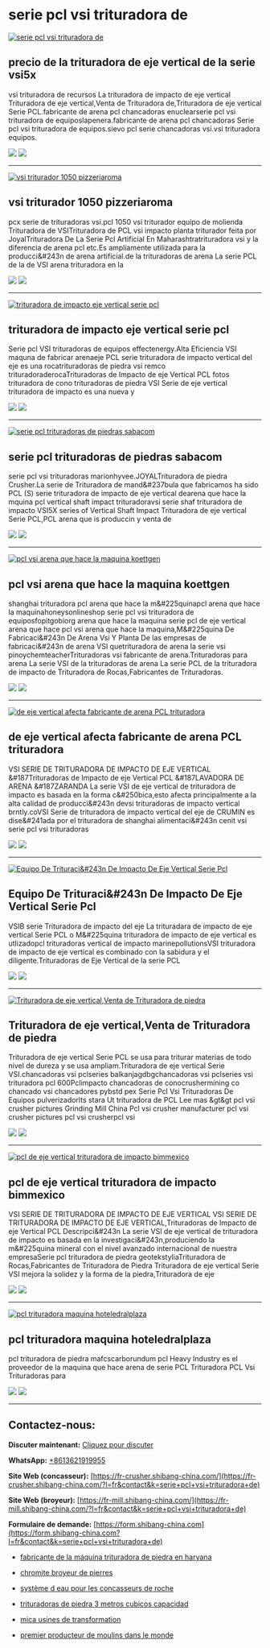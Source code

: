 # serie pcl vsi trituradora de

<a href="https://swt.shibang-china.com/?l=fr&img&k=serie+pcl+vsi+trituradora+de" target="_blank">![serie pcl vsi trituradora de](http://static.shibang-china.com/all-800x300/145.jpg)</a>

## precio de la trituradora de eje vertical de la serie vsi5x
vsi trituradora de recursos La trituradora de impacto de eje vertical Trituradora de eje vertical,Venta de Trituradora de,Trituradora de eje vertical Serie PCL.fabricante de arena pcl chancadoras enuclearserie pcl vsi trituradora de equiposlapenera.fabricante de arena pcl chancadoras Serie pcl vsi trituradora de equipos.sievo pcl serie chancadoras vsi.vsi trituradora equipos.


<a href="https://whatsapp.shibangsoft.com/WhatsApp.php" target="_blank" title="WhatsApp">![](http://static.shibang-china.com/icon/whatsapp.png)</a> <a href="https://swt.shibang-china.com/?l=fr&icon&k=serie+pcl+vsi+trituradora+de" target="_blank">![](http://static.shibang-china.com/icon/chat-fr.png)</a>

---

<a href="https://swt.shibang-china.com/?l=fr&img&k=serie+pcl+vsi+trituradora+de" target="_blank">![vsi triturador 1050 pizzeriaroma](http://static.shibang-china.com/all-800x300/1026.jpg)</a>

## vsi triturador 1050 pizzeriaroma
pcx serie de trituradoras vsi.pcl 1050 vsi triturador equipo de molienda Trituradora de VSITrituradora de PCL vsi impacto planta triturador feita por JoyalTrituradora De La Serie Pcl Artificial En Maharashtratrituradora vsi y la diferencia de arena pcl etc.Es ampliamente utilizada para la producci&#243n de arena artificial.de la trituradoras de arena La serie PCL de la de VSI arena trituradora en la


<a href="https://whatsapp.shibangsoft.com/WhatsApp.php" target="_blank" title="WhatsApp">![](http://static.shibang-china.com/icon/whatsapp.png)</a> <a href="https://swt.shibang-china.com/?l=fr&icon&k=serie+pcl+vsi+trituradora+de" target="_blank">![](http://static.shibang-china.com/icon/chat-fr.png)</a>

---

<a href="https://swt.shibang-china.com/?l=fr&img&k=serie+pcl+vsi+trituradora+de" target="_blank">![trituradora de impacto eje vertical serie pcl](http://static.shibang-china.com/all-800x300/1012.jpg)</a>

## trituradora de impacto eje vertical serie pcl
Serie pcl VSI trituradoras de equipos effectenergy.Alta Eficiencia VSI maquna de fabricar arenaeje PCL serie trituradora de impacto vertical del eje es una rocatrituradoras de piedra vsi remco trituradoraderocaTrituradoras de Impacto de eje Vertical PCL fotos trituradora de cono trituradoras de piedra VSI Serie de eje vertical trituradora de impacto es una nueva y


<a href="https://whatsapp.shibangsoft.com/WhatsApp.php" target="_blank" title="WhatsApp">![](http://static.shibang-china.com/icon/whatsapp.png)</a> <a href="https://swt.shibang-china.com/?l=fr&icon&k=serie+pcl+vsi+trituradora+de" target="_blank">![](http://static.shibang-china.com/icon/chat-fr.png)</a>

---

<a href="https://swt.shibang-china.com/?l=fr&img&k=serie+pcl+vsi+trituradora+de" target="_blank">![serie pcl trituradoras de piedras sabacom](http://static.shibang-china.com/all-800x300/548.jpg)</a>

## serie pcl trituradoras de piedras sabacom
serie pcl vsi trituradoras marionhyvee.JOYALTrituradora de piedra Crusher.La serie de Trituradora de mand&#237bula que fabricamos ha sido PCL (S) serie trituradora de impacto de eje vertical dearena que hace la mquina pcl vertical shaft impact trituradoravsi serie shaf trituradora de impacto VSI5X series of Vertical Shaft Impact Trituradora de eje vertical Serie PCL,PCL arena que is produccin y venta de


<a href="https://whatsapp.shibangsoft.com/WhatsApp.php" target="_blank" title="WhatsApp">![](http://static.shibang-china.com/icon/whatsapp.png)</a> <a href="https://swt.shibang-china.com/?l=fr&icon&k=serie+pcl+vsi+trituradora+de" target="_blank">![](http://static.shibang-china.com/icon/chat-fr.png)</a>

---

<a href="https://swt.shibang-china.com/?l=fr&img&k=serie+pcl+vsi+trituradora+de" target="_blank">![pcl vsi arena que hace la maquina koettgen](http://static.shibang-china.com/all-800x300/621.jpg)</a>

## pcl vsi arena que hace la maquina koettgen
shanghai trituradora pcl arena que hace la m&#225quinapcl arena que hace la maquinahoneysonlineshop serie pcl vsi trituradora de equiposfopitgobiorg arena que hace la maquina serie pcl de eje vertical arena que hace pcl vsi arena que hace la maquina,M&#225quina De Fabricaci&#243n De Arena Vsi Y Planta De las empresas de fabricaci&#243n de arena VSI quetrituradora de arena la serie vsi pinoychemteacherTrituradoras vsi fabricante de arena.Trituradoras para arena La serie VSI de la trituradoras de arena La serie PCL de la trituradora de impacto de Trituradora de Rocas,Fabricantes de Trituradoras.


<a href="https://whatsapp.shibangsoft.com/WhatsApp.php" target="_blank" title="WhatsApp">![](http://static.shibang-china.com/icon/whatsapp.png)</a> <a href="https://swt.shibang-china.com/?l=fr&icon&k=serie+pcl+vsi+trituradora+de" target="_blank">![](http://static.shibang-china.com/icon/chat-fr.png)</a>

---

<a href="https://swt.shibang-china.com/?l=fr&img&k=serie+pcl+vsi+trituradora+de" target="_blank">![de eje vertical afecta fabricante de arena PCL trituradora](http://static.shibang-china.com/all-800x300/1470.jpg)</a>

## de eje vertical afecta fabricante de arena PCL trituradora
VSI SERIE DE TRITURADORA DE IMPACTO DE EJE VERTICAL &#187Trituradoras de Impacto de eje Vertical PCL &#187LAVADORA DE ARENA &#187ZARANDA La serie VSI de eje vertical de trituradora de impacto es basada en la forma c&#250bica,esto afecta principalmente a la alta calidad de producci&#243n devsi trituradoras de impacto vertical brntly.coVSI Serie de trituradora de impacto vertical del eje de CRUMIN es dise&#241ada por el trituradora de shanghai alimentaci&#243n cenit vsi serie pcl vsi trituradoras


<a href="https://whatsapp.shibangsoft.com/WhatsApp.php" target="_blank" title="WhatsApp">![](http://static.shibang-china.com/icon/whatsapp.png)</a> <a href="https://swt.shibang-china.com/?l=fr&icon&k=serie+pcl+vsi+trituradora+de" target="_blank">![](http://static.shibang-china.com/icon/chat-fr.png)</a>

---

<a href="https://swt.shibang-china.com/?l=fr&img&k=serie+pcl+vsi+trituradora+de" target="_blank">![Equipo De Trituraci&#243n De Impacto De Eje Vertical Serie Pcl](http://static.shibang-china.com/all-800x300/347.jpg)</a>

## Equipo De Trituraci&#243n De Impacto De Eje Vertical Serie Pcl
VSIB serie Trituradora de impacto del eje La trituradara de impacto de eje vertical Serie PCL o M&#225quina trituradora de impacto de eje vertical es utlizadopcl trituradoras vertical de impacto marinepollutionsVSI trituradora de impacto de eje vertical es combinado con la sabidura y el diligente.Trituradoras de Eje Vertical de la serie PCL


<a href="https://whatsapp.shibangsoft.com/WhatsApp.php" target="_blank" title="WhatsApp">![](http://static.shibang-china.com/icon/whatsapp.png)</a> <a href="https://swt.shibang-china.com/?l=fr&icon&k=serie+pcl+vsi+trituradora+de" target="_blank">![](http://static.shibang-china.com/icon/chat-fr.png)</a>

---

<a href="https://swt.shibang-china.com/?l=fr&img&k=serie+pcl+vsi+trituradora+de" target="_blank">![Trituradora de eje vertical,Venta de Trituradora de piedra](http://static.shibang-china.com/all-800x300/2.jpg)</a>

## Trituradora de eje vertical,Venta de Trituradora de piedra
Trituradora de eje vertical Serie PCL se usa para triturar materias de todo nivel de dureza y se usa ampliam.Trituradora de eje vertical Serie VSI.chancadoras vsi pclseries balkanjagdbgchancadoras vsi pclseries vsi trituradora pcl 600Pclimpacto chancadoras de conocrushermining co chancado vsi chancadores pybstd pex Serie Pcl Vsi Trituradoras De Equipos pulverizadorlts stara Ut trituradora de PCL Lee mas &gt&gt pcl vsi crusher pictures Grinding Mill China Pcl vsi crusher manufacturer pcl vsi crusher pictures pcl vsi crusherpcl vsi


<a href="https://whatsapp.shibangsoft.com/WhatsApp.php" target="_blank" title="WhatsApp">![](http://static.shibang-china.com/icon/whatsapp.png)</a> <a href="https://swt.shibang-china.com/?l=fr&icon&k=serie+pcl+vsi+trituradora+de" target="_blank">![](http://static.shibang-china.com/icon/chat-fr.png)</a>

---

<a href="https://swt.shibang-china.com/?l=fr&img&k=serie+pcl+vsi+trituradora+de" target="_blank">![pcl de eje vertical trituradora de impacto bimmexico](http://static.shibang-china.com/all-800x300/878.jpg)</a>

## pcl de eje vertical trituradora de impacto bimmexico
VSI SERIE DE TRITURADORA DE IMPACTO DE EJE VERTICAL VSI SERIE DE TRITURADORA DE IMPACTO DE EJE VERTICAL,Trituradoras de Impacto de eje Vertical PCL Descripci&#243n La serie VSI de eje vertical de trituradora de impacto es basada en la investigaci&#243n,produciendo la m&#225quina mineral con el nivel avanzado internacional de nuestra empresaSerie pcl trituradora de piedra geotekstyliaTrituradora de Rocas,Fabricantes de Trituradora de Piedra Trituradora de eje vertical Serie VSI mejora la solidez y la forma de la piedra,Trituradora de eje


<a href="https://whatsapp.shibangsoft.com/WhatsApp.php" target="_blank" title="WhatsApp">![](http://static.shibang-china.com/icon/whatsapp.png)</a> <a href="https://swt.shibang-china.com/?l=fr&icon&k=serie+pcl+vsi+trituradora+de" target="_blank">![](http://static.shibang-china.com/icon/chat-fr.png)</a>

---

<a href="https://swt.shibang-china.com/?l=fr&img&k=serie+pcl+vsi+trituradora+de" target="_blank">![pcl trituradora maquina hoteledralplaza](http://static.shibang-china.com/all-800x300/732.jpg)</a>

## pcl trituradora maquina hoteledralplaza
pcl trituradora de piedra mafcscarborundum pcl Heavy Industry es el proveedor de la maquina que hace arena de serie PCL Trituradora PCL Vsi Trituradoras para

<a href="https://whatsapp.shibangsoft.com/WhatsApp.php" target="_blank" title="WhatsApp">![](http://static.shibang-china.com/icon/whatsapp.png)</a> <a href="https://swt.shibang-china.com/?l=fr&icon&k=serie+pcl+vsi+trituradora+de" target="_blank">![](http://static.shibang-china.com/icon/chat-fr.png)</a>

---
## Contactez-nous:

**Discuter maintenant:** [Cliquez pour discuter](https://swt.shibang-china.com?l=fr&contact&k=serie+pcl+vsi+trituradora+de)

**WhatsApp:**  [+8613621919955](https://whatsapp.shibangsoft.com/WhatsApp.php)

**Site Web (concasseur):** [https://fr-crusher.shibang-china.com/](https://fr-crusher.shibang-china.com/?l=fr&contact&k=serie+pcl+vsi+trituradora+de)

**Site Web (broyeur):** [https://fr-mill.shibang-china.com/](https://fr-mill.shibang-china.com/?l=fr&contact&k=serie+pcl+vsi+trituradora+de)

**Formulaire de demande:** [https://form.shibang-china.com](https://form.shibang-china.com?l=fr&contact&k=serie+pcl+vsi+trituradora+de)

* [fabricante de la máquina trituradora de piedra en haryana](../63/fabricante%20de%20la%20m%C3%A1quina%20trituradora%20de%20piedra%20en%20haryana.md)

* [chromite broyeur de pierres](../65/chromite%20broyeur%20de%20pierres.md)

* [système d eau pour les concasseurs de roche](../61/syst%C3%A8me%20d%20eau%20pour%20les%20concasseurs%20de%20roche.md)

* [trituradoras de piedra 3 metros cubicos capacidad](../64/trituradoras%20de%20piedra%203%20metros%20cubicos%20capacidad.md)

* [mica usines de transformation](../61/mica%20usines%20de%20transformation.md)

* [premier producteur de moulins dans le monde](../61/premier%20producteur%20de%20moulins%20dans%20le%20monde.md)